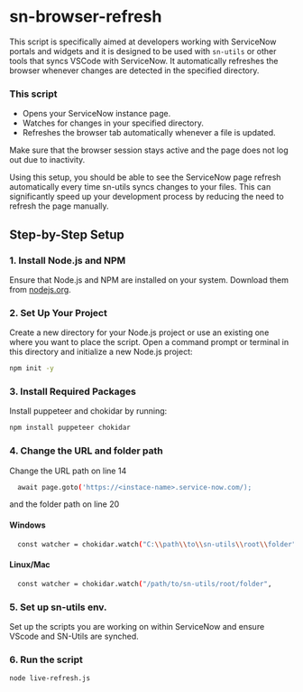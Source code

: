 # sn-browser-refresh

This script is specifically aimed at developers working with ServiceNow portals and widgets and it is designed to be used with `sn-utils` or other tools that syncs VSCode with ServiceNow. It automatically refreshes the browser whenever changes  are detected in the specified directory.

### This script

- Opens your ServiceNow instance page.
- Watches for changes in your specified directory.
- Refreshes the browser tab automatically whenever a file is updated.


Make sure that the browser session stays active and the page does not log out due to inactivity.

Using this setup, you should be able to see the ServiceNow page refresh automatically every time sn-utils syncs changes to your files. This can significantly speed up your development process by reducing the need to refresh the page manually.

## Step-by-Step Setup

### 1. Install Node.js and NPM
Ensure that Node.js and NPM are installed on your system. Download them from [nodejs.org](https://nodejs.org).

### 2. Set Up Your Project
Create a new directory for your Node.js project or use an existing one where you want to place the script. Open a command prompt or terminal in this directory and initialize a new Node.js project:

```bash
npm init -y
```

### 3. Install Required Packages
Install puppeteer and chokidar by running:

```bash
npm install puppeteer chokidar

```

### 4. Change the URL and folder path
Change the URL path on line 14
```bash
  await page.goto('https://<instace-name>.service-now.com/);
```
and the folder path on line 20

#### Windows
```bash
  const watcher = chokidar.watch("C:\\path\\to\\sn-utils\\root\\folder",
```

#### Linux/Mac
```bash
  const watcher = chokidar.watch("/path/to/sn-utils/root/folder",
```

### 5. Set up sn-utils env.
Set up the scripts you are working on within ServiceNow and ensure VScode and SN-Utils are synched.

### 6. Run the script
```bash
node live-refresh.js

```
